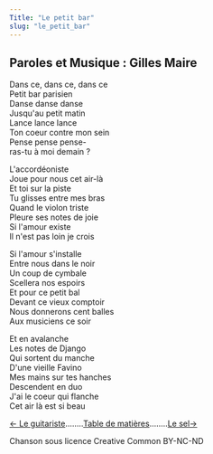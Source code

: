```yaml
---
Title: "Le petit bar"
slug: "le_petit_bar"
---
```


##  Paroles et Musique : Gilles Maire
  
Dans ce, dans ce, dans ce  
Petit bar parisien  
Danse danse danse  
Jusqu'au petit matin  
Lance lance lance  
Ton coeur contre mon sein  
Pense pense pense-  
ras-tu à moi demain ?  
  
L'accordéoniste  
Joue pour nous cet air-là  
Et toi sur la piste  
Tu glisses entre mes bras  
Quand le violon triste  
Pleure ses notes de joie  
Si l'amour existe  
Il n'est pas loin je crois  
  
Si l'amour s'installe  
Entre nous dans le noir  
Un coup de cymbale  
Scellera nos espoirs  
Et pour ce petit bal  
Devant ce vieux comptoir  
Nous donnerons cent balles  
Aux musiciens ce soir  
  
Et en avalanche  
Les notes de Django  
Qui sortent du manche  
D'une vieille Favino  
Mes mains sur tes hanches  
Descendent en duo  
J'ai le coeur qui flanche  
Cet air là est si beau  


[← Le guitariste](../le_guitariste)........[Table de matières](..)........[Le sel→](../le_sel)


Chanson sous licence Creative Common BY-NC-ND
